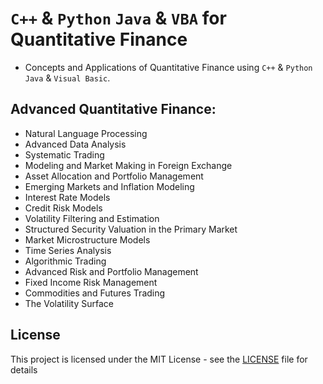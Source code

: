 # `C++` & `Python` `Java` & `VBA` for Quantitative Finance
- Concepts and Applications of Quantitative Finance using `C++` & `Python` `Java` & `Visual Basic`.

## Advanced Quantitative Finance: 
- Natural Language Processing
- Advanced Data Analysis
- Systematic Trading
- Modeling and Market Making in Foreign Exchange
- Asset Allocation and Portfolio Management
- Emerging Markets and Inflation Modeling
- Interest Rate Models
- Credit Risk Models
- Volatility Filtering and Estimation
- Structured Security Valuation in the Primary Market
- Market Microstructure Models
- Time Series Analysis
- Algorithmic Trading
- Advanced Risk and Portfolio Management
- Fixed Income Risk Management
- Commodities and Futures Trading
- The Volatility Surface

## License
This project is licensed under the MIT License - see the [LICENSE](LICENSE) file for details
